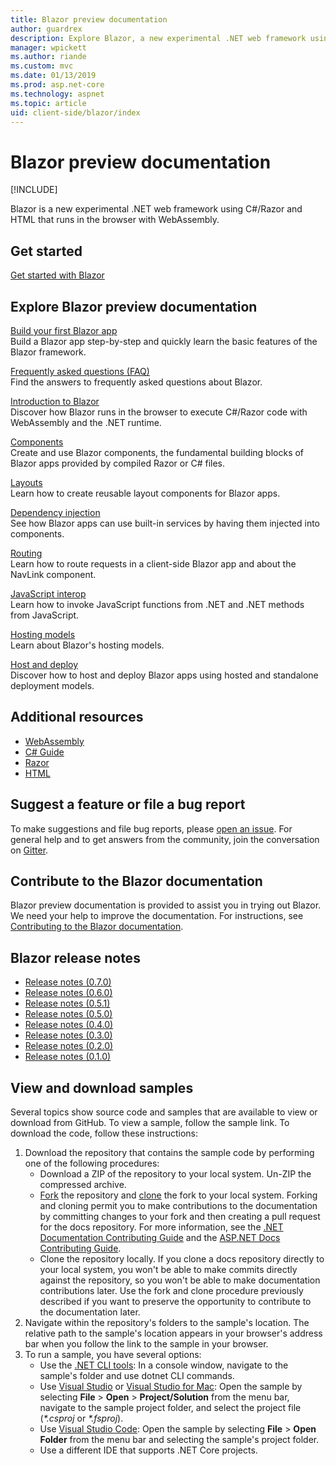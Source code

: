 ```yaml
---
title: Blazor preview documentation
author: guardrex
description: Explore Blazor, a new experimental .NET web framework using C#/Razor and HTML that runs in the browser with WebAssembly.
manager: wpickett
ms.author: riande
ms.custom: mvc
ms.date: 01/13/2019
ms.prod: asp.net-core
ms.technology: aspnet
ms.topic: article
uid: client-side/blazor/index
---
```

# Blazor preview documentation

[!INCLUDE[](~/includes/blazor-preview-notice.md)]

Blazor is a new experimental .NET web framework using C#/Razor and HTML that runs in the browser with WebAssembly.

## Get started

[Get started with Blazor](xref:client-side/blazor/get-started)

## Explore Blazor preview documentation

[Build your first Blazor app](xref:client-side/blazor/tutorials/first-app)  
Build a Blazor app step-by-step and quickly learn the basic features of the Blazor framework.

[Frequently asked questions (FAQ)](xref:client-side/blazor/introduction/faq)  
Find the answers to frequently asked questions about Blazor.

[Introduction to Blazor](xref:client-side/blazor/introduction/index)  
Discover how Blazor runs in the browser to execute C#/Razor code with WebAssembly and the .NET runtime.

[Components](xref:client-side/blazor/components/index)  
Create and use Blazor components, the fundamental building blocks of Blazor apps provided by compiled Razor or C# files.

[Layouts](xref:client-side/blazor/layouts)  
Learn how to create reusable layout components for Blazor apps.

[Dependency injection](xref:client-side/blazor/dependency-injection)  
See how Blazor apps can use built-in services by having them injected into components.

[Routing](xref:client-side/blazor/routing)  
Learn how to route requests in a client-side Blazor app and about the NavLink component.

[JavaScript interop](xref:client-side/blazor/javascript-interop)  
Learn how to invoke JavaScript functions from .NET and .NET methods from JavaScript.

[Hosting models](xref:client-side/blazor/hosting-models)  
Learn about Blazor's hosting models.

[Host and deploy](xref:client-side/blazor/host-and-deploy/index)  
Discover how to host and deploy Blazor apps using hosted and standalone deployment models.

## Additional resources

* [WebAssembly](http://webassembly.org/)
* [C# Guide](https://docs.microsoft.com/dotnet/csharp/)
* [Razor](https://docs.microsoft.com/aspnet/core/mvc/views/razor)
* [HTML](https://www.w3.org/html/)

## Suggest a feature or file a bug report

To make suggestions and file bug reports, please [open an issue](https://github.com/aspnet/Blazor/issues/new). For general help and to get answers from the community, join the conversation on [Gitter](https://gitter.im/aspnet/Blazor).

## Contribute to the Blazor documentation

Blazor preview documentation is provided to assist you in trying out Blazor. We need your help to improve the documentation. For instructions, see [Contributing to the Blazor documentation](https://github.com/aspnet/Blazor.Docs/blob/master/CONTRIBUTING.md).

## Blazor release notes

* [Release notes (0.7.0)](https://github.com/aspnet/Blazor/releases/tag/0.7.0)
* [Release notes (0.6.0)](https://github.com/aspnet/Blazor/releases/tag/0.6.0)
* [Release notes (0.5.1)](https://github.com/aspnet/Blazor/releases/tag/0.5.1)
* [Release notes (0.5.0)](https://github.com/aspnet/Blazor/releases/tag/0.5.0)
* [Release notes (0.4.0)](https://github.com/aspnet/Blazor/releases/tag/0.4.0)
* [Release notes (0.3.0)](https://github.com/aspnet/Blazor/releases/tag/0.3.0)
* [Release notes (0.2.0)](https://github.com/aspnet/Blazor/releases/tag/0.2.0)
* [Release notes (0.1.0)](https://github.com/aspnet/Blazor/releases/tag/0.1.0)

## View and download samples

Several topics show source code and samples that are available to view or download from GitHub. To view a sample, follow the sample link. To download the code, follow these instructions:

1. Download the repository that contains the sample code by performing one of the following procedures:
   * Download a ZIP of the repository to your local system. Un-ZIP the compressed archive.
   * [Fork](https://help.github.com/articles/fork-a-repo/) the repository and [clone](https://help.github.com/articles/cloning-a-repository/) the fork to your local system. Forking and cloning permit you to make contributions to the documentation by committing changes to your fork and then creating a pull request for the docs repository. For more information, see the [.NET Documentation Contributing Guide](https://github.com/dotnet/docs/blob/master/CONTRIBUTING.md) and the [ASP.NET Docs Contributing Guide](https://github.com/aspnet/Docs/blob/master/CONTRIBUTING.md).
   * Clone the repository locally. If you clone a docs repository directly to your local system, you won't be able to make commits directly against the repository, so you won't be able to make documentation contributions later. Use the fork and clone procedure previously described if you want to preserve the opportunity to contribute to the documentation later.
1. Navigate within the repository's folders to the sample's location. The relative path to the sample's location appears in your browser's address bar when you follow the link to the sample in your browser.
1. To run a sample, you have several options:
   * Use the [.NET CLI tools](https://docs.microsoft.com/dotnet/core/tools): In a console window, navigate to the sample's folder and use dotnet CLI commands.
   * Use [Visual Studio](https://www.visualstudio.com/) or [Visual Studio for Mac](https://www.visualstudio.com/vs/visual-studio-mac/): Open the sample by selecting **File** > **Open** > **Project/Solution** from the menu bar, navigate to the sample project folder, and select the project file (*\*.csproj* or *\*.fsproj*).
   * Use [Visual Studio Code](https://code.visualstudio.com/): Open the sample by selecting **File** > **Open Folder** from the menu bar and selecting the sample's project folder.
   * Use a different IDE that supports .NET Core projects.
